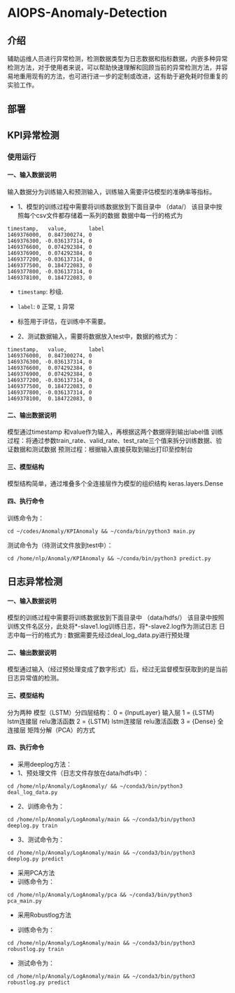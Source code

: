 # AIOPS-Anomaly-Detection

## 介绍
辅助运维人员进行异常检测，检测数据类型为日志数据和指标数据，内嵌多种异常检测方法，对于使用者来说，可以帮助快速理解和回顾当前的异常检测方法，并容易地重用现有的方法，也可进行进一步的定制或改进，这有助于避免耗时但重复的实验工作。

## 部署

## KPI异常检测

### 使用运行
#### 一、输入数据说明
输入数据分为训练输入和预测输入，训练输入需要评估模型的准确率等指标。
- 1、模型的训练过程中需要将训练数据放到下面目录中
（data/）
该目录中按照每个csv文件都存储着一系列的数据
数据中每一行的格式为
```
timestamp,   value,       label
1469376000,  0.847300274, 0
1469376300, -0.036137314, 0
1469376600,  0.074292384, 0
1469376900,  0.074292384, 0
1469377200, -0.036137314, 0
1469377500,  0.184722083, 0
1469377800, -0.036137314, 0
1469378100,  0.184722083, 0
```

- `timestamp`: 秒级.
- `label`: `0` 正常, `1` 异常
- 标签用于评估，在训练中不需要。

- 2、测试数据输入，需要将数据放入test中，数据的格式为：
```
timestamp,   value,       label
1469376000,  0.847300274, 0
1469376300, -0.036137314, 0
1469376600,  0.074292384, 0
1469376900,  0.074292384, 0
1469377200, -0.036137314, 0
1469377500,  0.184722083, 0
1469377800, -0.036137314, 0
1469378100,  0.184722083, 0
```

#### 二、输出数据说明
模型通过timestamp	和value作为输入，再根据这两个数据得到输出label值
训练过程：将通过参数train_rate、valid_rate、test_rate三个值来拆分训练数据、验证数据和测试数据
预测过程：根据输入直接获取到输出打印至控制台

#### 三、模型结构
模型结构简单，通过堆叠多个全连接层作为模型的组织结构
keras.layers.Dense

#### 四、执行命令
训练命令为：
```
cd ~/codes/Anomaly/KPIAnomaly && ~/conda/bin/python3 main.py
```
测试命令为（待测试文件放到test中）：
```
cd /home/nlp/Anomaly/KPIAnomaly && ~/conda/bin/python3 predict.py
```

## 日志异常检测

#### 一、输入数据说明
模型的训练过程中需要将训练数据放到下面目录中
（data/hdfs/）
该目录中按照训练文件名区分，此处将*-slave1.log训练日志，将*-slave2.log作为测试日志
日志中每一行的格式为
<YMD> <Time> <Type> <Component>: <Content>
数据需要先经过deal_log_data.py进行预处理


#### 二、输出数据说明
模型通过输入（经过预处理变成了数字形式）后，经过无监督模型获取到的是当前日志异常值的检测。


#### 三、模型结构
分为两种
模型（LSTM）分四层结构：
0 = {InputLayer} 输入层
1 = {LSTM} lstm连接层 relu激活函数
2 = {LSTM} lstm连接层 relu激活函数
3 = {Dense} 全连接层
矩阵分解（PCA）的方式


#### 四、执行命令

- 采用deeplog方法：
- 1、预处理文件（日志文件存放在data/hdfs中）：
```
cd /home/nlp/Anomaly/LogAnomaly/ && ~/conda3/bin/python3 deal_log_data.py
```

- 2、训练命令为：
```
cd /home/nlp/Anomaly/LogAnomaly/main && ~/conda3/bin/python3 deeplog.py train
```

- 3、测试命令为：
```
cd /home/nlp/Anomaly/LogAnomaly/main && ~/conda3/bin/python3 deeplog.py predict
```
- 采用PCA方法
- 训练命令为：
```
cd /home/nlp/Anomaly/LogAnomaly/pca && ~/conda3/bin/python3 pca_main.py
```
- 采用Robustlog方法
 
- 训练命令为：
```
cd /home/nlp/Anomaly/LogAnomaly/main && ~/conda3/bin/python3 robustlog.py train
```

- 测试命令为：
```
cd /home/nlp/Anomaly/LogAnomaly/main && ~/conda3/bin/python3 robustlog.py predict
```



